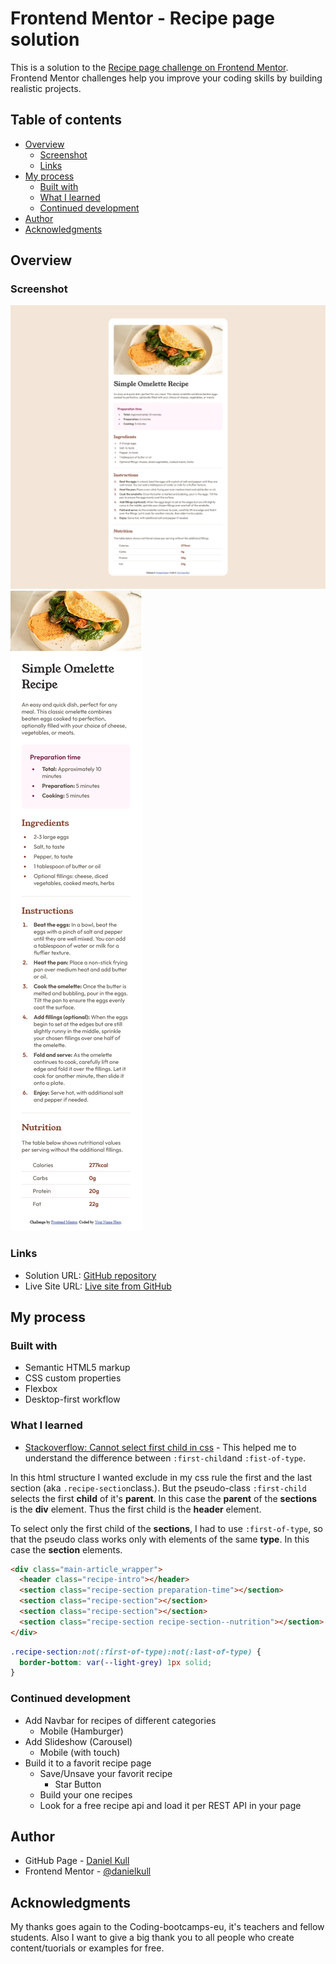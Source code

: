 # Frontend Mentor - Recipe page solution

This is a solution to the [Recipe page challenge on Frontend Mentor](https://www.frontendmentor.io/challenges/recipe-page-KiTsR8QQKm). Frontend Mentor challenges help you improve your coding skills by building realistic projects.

## Table of contents

- [Overview](#overview)
  - [Screenshot](#screenshot)
  - [Links](#links)
- [My process](#my-process)
  - [Built with](#built-with)
  - [What I learned](#what-i-learned)
  - [Continued development](#continued-development)
- [Author](#author)
- [Acknowledgments](#acknowledgments)

## Overview

### Screenshot

![Desktop Solution](./assets/images/desktop-solution.png)
![Mobile Solution](./assets/images/mobile-solution.png)

### Links

- Solution URL: [GitHub repository](https://github.com/danielkull/FrontM-recipe-page-main)
- Live Site URL: [Live site from GitHub](https://danielkull.github.io/FrontM-recipe-page-main/)

## My process

### Built with

- Semantic HTML5 markup
- CSS custom properties
- Flexbox
- Desktop-first workflow

### What I learned

- [Stackoverflow: Cannot select first child in css](https://stackoverflow.com/questions/48045740/cannot-select-first-child-in-css) - This helped me to understand the difference between `:first-child`and `:fist-of-type`.

In this html structure I wanted exclude in my css rule the first and the last section (aka `.recipe-section`class.). But the pseudo-class `:first-child` selects the first **child** of it's **parent**. In this case the **parent** of the **sections** is the **div** element. Thus the first child is the **header** element.

To select only the first child of the **sections**, I had to use `:first-of-type`, so that the pseudo class works only with elements of the same **type**. In this case the **section** elements.

```html
<div class="main-article_wrapper">
  <header class="recipe-intro"></header>
  <section class="recipe-section preparation-time"></section>
  <section class="recipe-section"></section>
  <section class="recipe-section"></section>
  <section class="recipe-section recipe-section--nutrition"></section>
</div>
```

```css
.recipe-section:not(:first-of-type):not(:last-of-type) {
  border-bottom: var(--light-grey) 1px solid;
}
```

### Continued development

- Add Navbar for recipes of different categories
  - Mobile (Hamburger)
- Add Slideshow (Carousel)
  - Mobile (with touch)
- Build it to a favorit recipe page
  - Save/Unsave your favorit recipe
    - Star Button
  - Build your one recipes
  - Look for a free recipe api and load it per REST API in your page

## Author

- GitHub Page - [Daniel Kull](https://github.com/danielkull)
- Frontend Mentor - [@danielkull](https://www.frontendmentor.io/profile/danielkull)

## Acknowledgments

My thanks goes again to the Coding-bootcamps-eu, it's teachers and fellow students. Also I want to give a big thank you to all people who create content/tuorials or examples for free.
